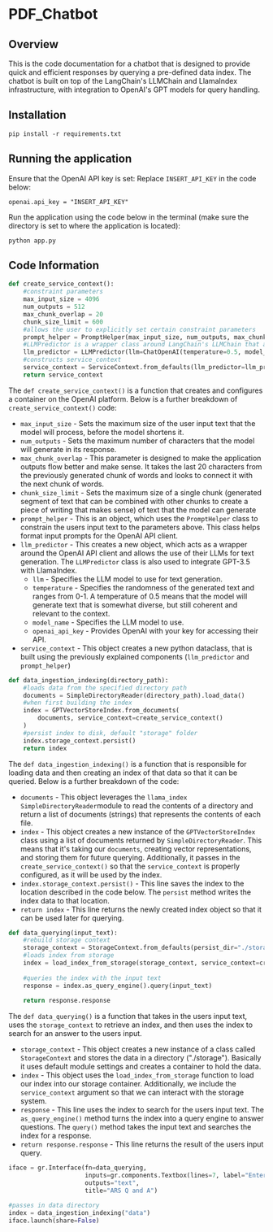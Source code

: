 # PDF_Chatbot

## Overview
This is the code documentation for a chatbot that is designed to provide quick and efficient responses by querying a pre-defined data index. The chatbot is built on top of the LangChain's LLMChain and LlamaIndex infrastructure, with integration to OpenAI's GPT models for query handling.

## Installation
`pip install -r requirements.txt`

## Running the application
Ensure that the OpenAI API key is set:
Replace `INSERT_API_KEY` in the code below:

`openai.api_key = "INSERT_API_KEY"`

Run the application using the code below in the terminal (make sure the directory is set to where the application is located):

`python app.py`

## Code Information
```python
def create_service_context():
    #constraint parameters
    max_input_size = 4096
    num_outputs = 512
    max_chunk_overlap = 20
    chunk_size_limit = 600
    #allows the user to explicitly set certain constraint parameters
    prompt_helper = PromptHelper(max_input_size, num_outputs, max_chunk_overlap, chunk_size_limit=chunk_size_limit)
    #LLMPredictor is a wrapper class around LangChain's LLMChain that allows easy integration into LlamaIndex
    llm_predictor = LLMPredictor(llm=ChatOpenAI(temperature=0.5, model_name="gpt-3.5-turbo", max_tokens=num_outputs, openai_api_key=openai.api_key))
    #constructs service_context
    service_context = ServiceContext.from_defaults(llm_predictor=llm_predictor, prompt_helper=prompt_helper)
    return service_context
```
The `def create_service_context()` is a function that creates and configures a container on the OpenAI platform. Below is a further breakdown of `create_service_context()` code:
- `max_input_size` - Sets the maximum size of the user input text that the model will process, before the model shortens it.
- `num_outputs` - Sets the maximum number of characters that the model will generate in its response.
- `max_chunk_overlap` - This parameter is designed to make the application outputs flow better and make sense. It takes the last 20 characters from the previously generated chunk of words and looks to connect it with the next chunk of words.
- `chunk_size_limit` - Sets the maximum size of a single chunk (generated segment of text that can be combined with other chunks to create a piece of writing that makes sense) of text that the model can generate
- `prompt_helper` - This is an object, which uses the `PromptHelper` class to constrain the users input text to the parameters above. This class helps format input prompts for the OpenAI API client.
- `llm_predictor` - This creates a new object, which acts as a wrapper around the OpenAI API client and allows the use of their LLMs for text generation. The `LLMPredictor` class is also used to integrate GPT-3.5 with LlamaIndex.
    - `llm` - Specifies the LLM model to use for text generation.
    - `temperature` - Specifies the randomness of the generated text and ranges from 0-1. A temperature of 0.5 means that the model will generate text that is somewhat diverse, but still coherent and relevant to the context.
    - `model_name` - Specifies the LLM model to use.
    - `openai_api_key` - Provides OpenAI with your key for accessing their API.
- `service_context` -  This object creates a new python dataclass, that is built using the previously explained components (`llm_predictor` and `prompt_helper`)


```python
def data_ingestion_indexing(directory_path):
    #loads data from the specified directory path
    documents = SimpleDirectoryReader(directory_path).load_data()
    #when first building the index
    index = GPTVectorStoreIndex.from_documents(
        documents, service_context=create_service_context()
    )
    #persist index to disk, default "storage" folder
    index.storage_context.persist()
    return index
```
The `def data_ingestion_indexing()` is a function that is responsible for loading data and then creating an index of that data so that it can be queried. Below is a further breakdown of the code:
- `documents` - This object leverages the `llama_index` `SimpleDirectoryReader`module to read the contents of a directory and return a list of documents (strings) that represents the contents of each file.
- `index` - This object creates a new instance of the `GPTVectorStoreIndex` class using a list of documents returned by `SimpleDirectoryReader`. This means that it's taking our `documents`, creating vector representations, and storing them for future querying. Additionally, it passes in the `create_service_context()` so that the `service_context` is properly configured, as it will be used by the index.
- `index.storage_context.persist()` - This line saves the index to the location described in the code below. The `persist` method writes the index data to that location.
- `return index` - This line returns the newly created index object so that it can be used later for querying.
```python
def data_querying(input_text):
    #rebuild storage context
    storage_context = StorageContext.from_defaults(persist_dir="./storage")
    #loads index from storage
    index = load_index_from_storage(storage_context, service_context=create_service_context())
    
    #queries the index with the input text
    response = index.as_query_engine().query(input_text)
    
    return response.response
```
The `def data_querying()` is a function that takes in the users input text, uses the `storage_context` to retrieve an index, and then uses the index to search for an answer to the users input.
- `storage_context` - This object creates a new instance of a class called `StorageContext` and stores the data in a directory ("./storage"). Basically it uses default module settings and creates a container to hold the data.
- `index` - This object uses the `load_index_from_storage` function to load our index into our storage container. Additionally, we include the `service_context` argument so that we can interact with the storage system.
- `response` - This line uses the index to search for the users input text. The `as_query_engine()` method turns the index into a query engine to answer questions. The `query()` method takes the input text and searches the index for a response.
- `return response.response` - This line returns the result of the users input query.

```python
iface = gr.Interface(fn=data_querying,
                     inputs=gr.components.Textbox(lines=7, label="Enter your question"),
                     outputs="text",
                     title="ARS Q and A")
```

```python
#passes in data directory
index = data_ingestion_indexing("data")
iface.launch(share=False)
```

